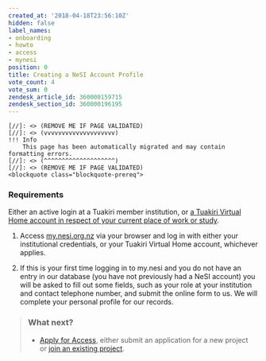 ```yaml
---
created_at: '2018-04-18T23:56:10Z'
hidden: false
label_names:
- onboarding
- howto
- access
- mynesi
position: 0
title: Creating a NeSI Account Profile
vote_count: 4
vote_sum: 0
zendesk_article_id: 360000159715
zendesk_section_id: 360000196195
---
```



    [//]: <> (REMOVE ME IF PAGE VALIDATED)
    [//]: <> (vvvvvvvvvvvvvvvvvvvv)
    !!! Info
        This page has been automatically migrated and may contain formatting errors.
    [//]: <> (^^^^^^^^^^^^^^^^^^^^)
    [//]: <> (REMOVE ME IF PAGE VALIDATED)
    <blockquote class="blockquote-prereq">
<h3 id="prerequisites">Requirements</h3>
<p>Either an active login at a Tuakiri member institution, or <a href="https://support.nesi.org.nz/hc/en-gb/articles/360000216035" target="_self">a Tuakiri Virtual Home account in respect of your current place of work or study</a>.</p>
</blockquote>
<ol>
<li>
<p>Access <a href="https://my.nesi.org.nz" target="_blank" rel="noopener">my.nesi.org.nz</a> via your browser and log in with either your institutional credentials, or your Tuakiri Virtual Home account, whichever applies.</p>
</li>
<li>
<p>If this is your first time logging in to my.nesi and you do not have an entry in our database (you have not previously had a NeSI account) you will be asked to fill out some fields, such as your role at your institution and contact telephone number, and submit the online form to us. We will complete your personal profile for our records.</p>
</li>
</ol>
<blockquote class="blockquote-postreq">
<h3 id="prerequisites">What next?</h3>
<ul>
<li>
<a href="https://support.nesi.org.nz/hc/en-gb/articles/360000174976" target="_blank" rel="noopener">Apply for Access</a>, either submit an application for a new project or <a href="https://support.nesi.org.nz/hc/en-gb/articles/360000693896" target="_blank" rel="noopener">join an existing project</a>.</li>
</ul>
</blockquote>